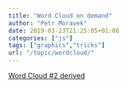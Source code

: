 ```yaml
---
title: "Word Cloud on demand"
author: "Petr Moravek"
date: 2019-03-23T21:25:05+01:00
categories: ["js"]
tags: ["graphics","tricks"]
url: "/topic/wordcloud/"
---
```


[Word Cloud #2 derived](/wordcloud2.js/)

